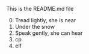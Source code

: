 This is the README.md file

0. Tread lightly, she is near
1. Under the snow
2. Speak gently, she can hear
3. cp
4. elf
